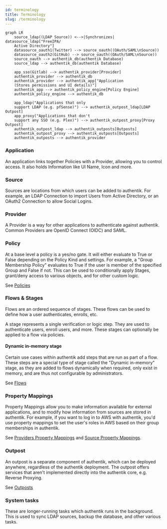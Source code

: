 ```yaml
---
id: terminology
title: Terminology
slug: /terminology
---
```


```mermaid
graph LR
    source_ldap((LDAP Source)) <-->|Synchronizes| datasource_ldap["FreeIPA/
    Active Directory"]
    datasource_oauth1(Twitter) --> source_oauth((OAuth/SAML\nSource))
    datasource_oauth2(GitHub) --> source_oauth((OAuth/SAML\nSource))
    source_oauth --> authentik_db(authentik Database)
    source_ldap --> authentik_db(authentik Database)

    app_sso(Gitlab) --> authentik_provider[Provider]
    authentik_provider --> authentik_db
    authentik_provider --> authentik_app["Application
    (Stores permissions and UI details)"]
    authentik_app --> authentik_policy_engine[Policy Engine]
    authentik_policy_engine --> authentik_db

    app_ldap("Applications that only
    support LDAP (e.g. pfSense)") --> authentik_outpost_ldap[LDAP Outpost]
    app_proxy("Applications that don't
    support any SSO (e.g. Plex)") --> authentik_outpost_proxy[Proxy Outpost]
    authentik_outpost_ldap --> authentik_outposts[Outposts]
    authentik_outpost_proxy --> authentik_outposts[Outposts]
    authentik_outposts --> authentik_provider
```

### Application

An application links together Policies with a Provider, allowing you to control access. It also holds Information like UI Name, Icon and more.

### Source

Sources are locations from which users can be added to authentik. For example, an LDAP Connection to import Users from Active Directory, or an OAuth2 Connection to allow Social Logins.

### Provider

A Provider is a way for other applications to authenticate against authentik. Common Providers are OpenID Connect (OIDC) and SAML.

### Policy

At a base level a policy is a yes/no gate. It will either evaluate to True or False depending on the Policy Kind and settings. For example, a "Group Membership Policy" evaluates to True if the user is member of the specified Group and False if not. This can be used to conditionally apply Stages, grant/deny access to various objects, and for other custom logic.

See [Policies](../customize/policies/index.md)

### Flows & Stages

Flows are an ordered sequence of stages. These flows can be used to define how a user authenticates, enrolls, etc.

A stage represents a single verification or logic step. They are used to authenticate users, enroll users, and more. These stages can optionally be applied to a flow via policies.

#### Dynamic in-memory stage

Certain use cases within authentik add steps that are run as part of a flow. These steps are a special type of stage called the "Dynamic in-memory" stage, as they are added to flows dynamically when required, only exist in memory, and are thus not configurable by administrators.

See [Flows](../add-secure-apps/flows-stages/flow/index.md)

### Property Mappings

Property Mappings allow you to make information available for external applications, and to modify how information from sources are stored in authentik. For example, if you want to log in to AWS with authentik, you'd use property mappings to set the user's roles in AWS based on their group memberships in authentik.

See [Providers Property Mappings](../add-secure-apps/providers/property-mappings/index.md) and [Source Property Mappings](../users-sources/sources/property-mappings/index.md).

### Outpost

An outpost is a separate component of authentik, which can be deployed anywhere, regardless of the authentik deployment. The outpost offers services that aren't implemented directly into the authentik core, e.g. Reverse Proxying.

See [Outposts](../add-secure-apps/outposts/index.mdx)

### System tasks

These are longer-running tasks which authentik runs in the background. This is used to sync LDAP sources, backup the database, and other various tasks.
